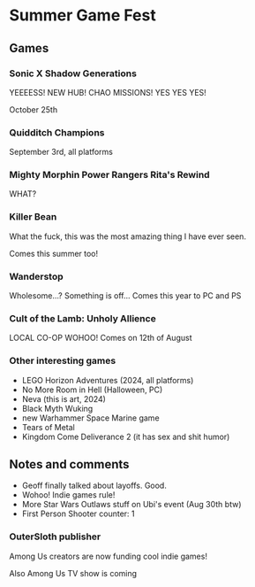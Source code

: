 # Summer Game Fest

## Games

### Sonic X Shadow Generations

YEEEESS! NEW HUB! CHAO MISSIONS! YES YES YES!

October 25th

### Quidditch Champions

September 3rd, all platforms

### Mighty Morphin Power Rangers Rita's Rewind

WHAT?

### Killer Bean

What the fuck, this was the most amazing thing I have ever seen.

Comes this summer too!

### Wanderstop

Wholesome...? Something is off... Comes this year to PC and PS

### Cult of the Lamb: Unholy Allience

LOCAL CO-OP WOHOO! Comes on 12th of August

### Other interesting games

- LEGO Horizon Adventures (2024, all platforms)
- No More Room in Hell (Halloween, PC)
- Neva (this is art, 2024)
- Black Myth Wuking
- new Warhammer Space Marine game
- Tears of Metal
- Kingdom Come Deliverance 2 (it has sex and shit humor)

## Notes and comments

- Geoff finally talked about layoffs. Good.
- Wohoo! Indie games rule!
- More Star Wars Outlaws stuff on Ubi's event (Aug 30th btw)
- First Person Shooter counter: 1

### OuterSloth publisher

Among Us creators are now funding cool indie games!

Also Among Us TV show is coming
